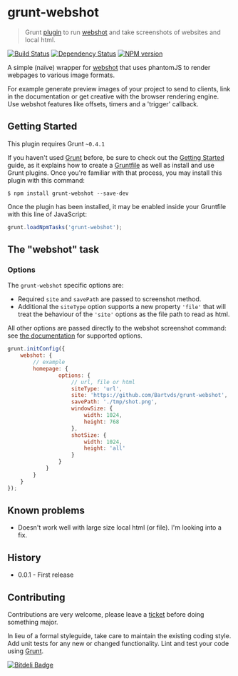 # grunt-webshot

> Grunt [plugin](http://gruntjs.com/) to run [webshot](https://github.com/brenden/node-webshot/) and take screenshots of websites and local html.

[![Build Status](https://secure.travis-ci.org/Bartvds/grunt-webshot.png?branch=master)](http://travis-ci.org/Bartvds/grunt-webshot) [![Dependency Status](https://gemnasium.com/Bartvds/grunt-webshot.png)](https://gemnasium.com/Bartvds/grunt-webshot) [![NPM version](https://badge.fury.io/js/grunt-webshot.png)](http://badge.fury.io/js/grunt-webshot)

A simple (naïve) wrapper for [webshot](https://github.com/brenden/node-webshot/) that uses phantomJS to render webpages to various image formats.

For example generate preview images of your project to send to clients, link in the documentation or get creative with the browser rendering engine. Use webshot features like offsets, timers and a 'trigger' callback.

## Getting Started

This plugin requires Grunt `~0.4.1`

If you haven't used [Grunt](http://gruntjs.com/) before, be sure to check out the [Getting Started](http://gruntjs.com/getting-started) guide, as it explains how to create a [Gruntfile](http://gruntjs.com/sample-gruntfile) as well as install and use Grunt plugins. Once you're familiar with that process, you may install this plugin with this command:

```shell
$ npm install grunt-webshot --save-dev
```

Once the plugin has been installed, it may be enabled inside your Gruntfile with this line of JavaScript:

```js
grunt.loadNpmTasks('grunt-webshot');
```

## The "webshot" task       

### Options

The `grunt-webshot` specific options are:

* Required `site` and `savePath` are passed to screenshot method.
* Additional the `siteType` option supports a new property `'file'` that will treat the behaviour of the `'site'` options as the file path to read as html. 


All other options are passed directly to the webshot screenshot command: see [the  documentation](https://github.com/brenden/node-webshot/) for supported options.

```js
grunt.initConfig({
	webshot: {
		// example
		homepage: {
				options: {
					// url, file or html
					siteType: 'url',
					site: 'https://github.com/Bartvds/grunt-webshot',
					savePath: './tmp/shot.png',
					windowSize: {
						width: 1024,
						height: 768
					},
					shotSize: {
						width: 1024,
						height: 'all'
					}
				}
			}
		}
	}
});
```

## Known problems

* Doesn't work well with large size local html (or file). I'm looking into a fix.

## History

* 0.0.1 - First release

## Contributing

Contributions are very welcome, please leave a [ticket](https://github.com/Bartvds/grunt-webshot/issues) before doing something major.

In lieu of a formal styleguide, take care to maintain the existing coding style. Add unit tests for any new or changed functionality. Lint and test your code using [Grunt](http://gruntjs.com/).


[![Bitdeli Badge](https://d2weczhvl823v0.cloudfront.net/Bartvds/grunt-webshot/trend.png)](https://bitdeli.com/free "Bitdeli Badge")

